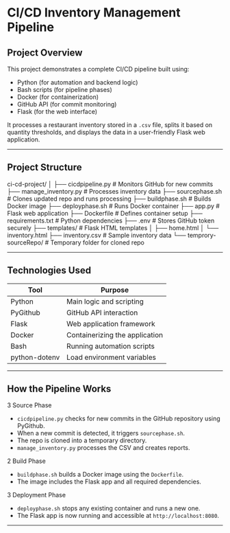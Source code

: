 # CI/CD Inventory Management Pipeline

## Project Overview

This project demonstrates a complete CI/CD pipeline built using:

- Python (for automation and backend logic)
- Bash scripts (for pipeline phases)
- Docker (for containerization)
- GitHub API (for commit monitoring)
- Flask (for the web interface)

It processes a restaurant inventory stored in a `.csv` file, splits it based on quantity thresholds, and displays the data in a user-friendly Flask web application.

---

## Project Structure

ci-cd-project/
│
├── cicdpipeline.py # Monitors GitHub for new commits
├── manage_inventory.py # Processes inventory data
├── sourcephase.sh # Clones updated repo and runs processing
├── buildphase.sh # Builds Docker image
├── deployphase.sh # Runs Docker container
├── app.py # Flask web application
├── Dockerfile # Defines container setup
├── requirements.txt # Python dependencies
├── .env # Stores GitHub token securely
├── templates/ # Flask HTML templates
│ ├── home.html
│ └── inventory.html
├── inventory.csv # Sample inventory data
└── temprory-sourceRepo/ # Temporary folder for cloned repo

---

## Technologies Used

| Tool           | Purpose                          |
|----------------|----------------------------------|
| Python         | Main logic and scripting         |
| PyGithub       | GitHub API interaction           |
| Flask          | Web application framework        |
| Docker         | Containerizing the application   |
| Bash           | Running automation scripts       |
| python-dotenv  | Load environment variables       |

---

## How the Pipeline Works

3 Source Phase
- `cicdpipeline.py` checks for new commits in the GitHub repository using PyGithub.
- When a new commit is detected, it triggers `sourcephase.sh`.
- The repo is cloned into a temporary directory.
- `manage_inventory.py` processes the CSV and creates reports.

2 Build Phase
- `buildphase.sh` builds a Docker image using the `Dockerfile`.
- The image includes the Flask app and all required dependencies.

 3 Deployment Phase
- `deployphase.sh` stops any existing container and runs a new one.
- The Flask app is now running and accessible at `http://localhost:8080`.

---
